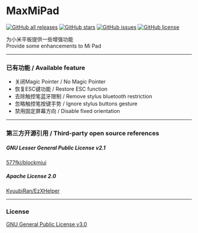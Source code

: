 # MaxMiPad

<a href="https://github.com/Xposed-Modules-Repo/com.yifeplayte.maxmipadinput/releases"><img alt="GitHub all releases" src="https://img.shields.io/github/downloads/Xposed-Modules-Repo/com.yifeplayte.maxmipadinput/total?label=Downloads"></a> <a href="https://github.com/YifePlayte/MaxMiPad/stargazers"><img alt="GitHub stars" src="https://img.shields.io/github/stars/YifePlayte/MaxMiPad"></a> <a href="https://github.com/YifePlayte/MaxMiPad/issues"><img alt="GitHub issues" src="https://img.shields.io/github/issues/YifePlayte/MaxMiPad"></a> <a href="https://github.com/YifePlayte/MaxMiPad/blob/main/LICENSE"><img alt="GitHub license" src="https://img.shields.io/github/license/YifePlayte/MaxMiPad"></a>

为小米平板提供一些增强功能  
Provide some enhancements to Mi Pad  

---

### 已有功能 / Available feature
- 关闭Magic Pointer / No Magic Pointer
- 恢复ESC键功能 / Restore ESC function
- 去除触控笔蓝牙限制 / Remove stylus bluetooth restriction
- 忽略触控笔按键手势 / Ignore stylus buttons gesture
- 禁用固定屏幕方向 / Disable fixed orientation

---

### 第三方开源引用 / Third-party open source references
##### GNU Lesser General Public License v2.1
[577fkj/blockmiui](https://github.com/577fkj/blockmiui)  
##### Apache License 2.0
[KyuubiRan/EzXHelper](https://github.com/KyuubiRan/EzXHelper)  

---

### License
[GNU General Public License v3.0](https://github.com/YifePlayte/MaxMiPad/blob/main/LICENSE)
